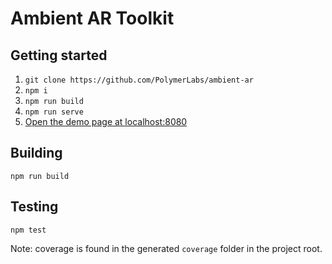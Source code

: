 # Ambient AR Toolkit

## Getting started

1. `git clone https://github.com/PolymerLabs/ambient-ar`
1. `npm i`
1. `npm run build`
1. `npm run serve`
1. [Open the demo page at localhost:8080](http://localhost:8080)

## Building

`npm run build`

## Testing

`npm test`

Note: coverage is found in the generated `coverage` folder in the project root.
